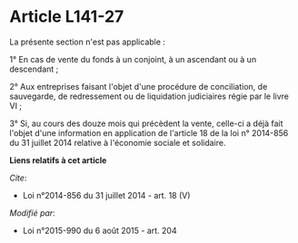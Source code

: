 # Article L141-27

La présente section n'est pas applicable : 

1° En cas de vente du fonds à un conjoint, à un ascendant ou à un descendant ; 

2° Aux entreprises faisant l'objet d'une procédure de conciliation, de sauvegarde, de redressement ou de liquidation
judiciaires régie par le livre VI ; 

3° Si, au cours des douze mois qui précèdent la vente, celle-ci a déjà fait l'objet d'une information en application de
l'article 18 de la loi n° 2014-856 du 31 juillet 2014 relative à l'économie sociale et solidaire.

**Liens relatifs à cet article**

_Cite_:

  - Loi n°2014-856 du 31 juillet 2014 - art. 18 (V)

_Modifié par_:

  - Loi n°2015-990 du 6 août 2015 - art. 204
